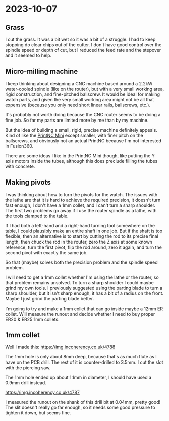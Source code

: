 # 2023-10-07

## Grass

I cut the grass. It was a bit wet so it was a bit of a struggle. I had to keep stopping do clear chips out of the cutter.
I don't have good control over the spindle speed or depth of cut, but I reduced the feed rate and the stepover and it seemed
to help.

## Micro-milling machine

I keep thinking about designing a CNC machine based around a 2.2kW water-cooled spindle (like on the router),
but with a very small working area, rigid construction, and fine-pitched ballscrew. It would be ideal for making
watch parts, and given the very small working area might not be all that expensive (because you only need short
linear rails, ballscrews, etc.).

It's probably not worth doing because the CNC router seems to be doing a fine job. So far my parts are limited more
by me than by my machine.

But the idea of building a small, rigid, precise machine definitely appeals. Kind of like the [PrintNC Mini](https://printncmini.com/)
except smaller, with finer pitch on the ballscrews, and obviously not an actual PrintNC because I'm not interested
in Fusion360.

There are some ideas I like in the PrintNC Mini though, like putting the Y axis motors inside the tubes, although
this does preclude filling the tubes with concrete.

## Making pivots

I was thinking about how to turn the pivots for the watch. The issues with the lathe are that it is hard to achieve
the required precision, it doesn't turn fast enough, I don't have a 1mm collet, and I can't turn
a sharp shoulder. The first two problems go away if I use the router spindle as a lathe, with the tools clamped to the table.

If I had both a left-hand and a right-hand turning tool somewhere on the table, I could plausibly make an entire
shaft in one job. But if the shaft is too flexible, then an alternative is to start by cutting the rod to its precise
final length, then chuck the rod in the router, zero the Z axis at some known reference, turn the first pivot,
flip the rod around, zero it again, and turn the second pivot with exactly the same job.

So that (maybe) solves both the precision problem and the spindle speed problem.

I will need to get a 1mm collet whether I'm using the lathe or the router, so that problem remains unsolved.
To turn a sharp shoulder I could maybe grind my own tools. I previously suggested using the parting blade to
turn a sharp shoulder, but it isn't sharp enough, it has a bit of a radius on the front. Maybe I just grind
the parting blade better.

I'm going to try and make a 1mm collet that can go inside maybe a 12mm ER collet. Will measure the runout and
decide whether I need to buy proper ER20 & ER25 1mm collets.

## 1mm collet

Well I made this: https://img.incoherency.co.uk/4788

The 1mm hole is only about 8mm deep, because that's as much flute as I have on the PCB drill. The rest of it
is counter-drilled to 3.5mm. I cut the slot with the piercing saw.

The 1mm hole ended up about 1.1mm in diameter, I should have used a 0.9mm drill instead.

https://img.incoherency.co.uk/4787

I measured the runout on the shank of this drill bit at 0.04mm, pretty good! The slit doesn't really go far enough,
so it needs some good pressure to tighten it down, but seems fine.
